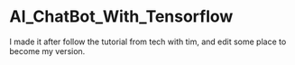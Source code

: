 # AI_ChatBot_With_Tensorflow
I made it after follow the tutorial from tech with tim, and edit some place to become my version.
